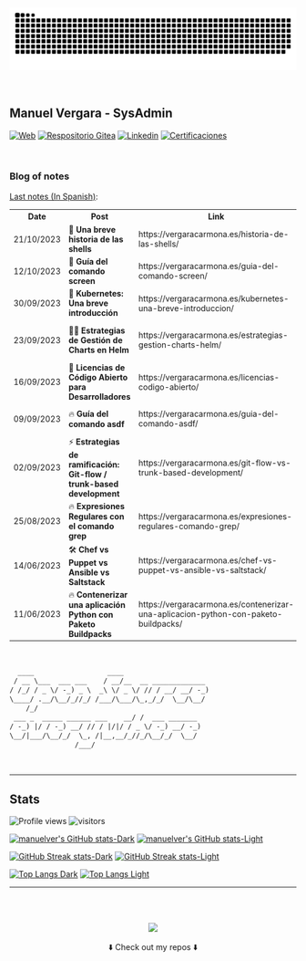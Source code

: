 ![snake](https://github.com/Platane/snk/raw/output/github-contribution-grid-snake.svg)

<br>

## Manuel Vergara - SysAdmin

[![Web](https://img.shields.io/badge/vergaracarmona.es-yellow?style=for-the-badge)](https://vergaracarmona.es) 
[![Respositorio Gitea](https://img.shields.io/badge/Gitea-green?style=for-the-badge)](https://gitea.vergaracarmona.es/manuelver)
[![Linkedin](https://img.shields.io/badge/Linkedin-blue?style=for-the-badge)](https://www.linkedin.com/in/manu-vergara)
[![Certificaciones](https://img.shields.io/badge/Certificaciones-orange?style=for-the-badge)](https://vergaracarmona.es/certificaciones)

<br>

### Blog of notes 

[Last notes (In Spanish)](https://vergaracarmona.es/apuntes):

<table>
  <tr><th>Date</th><th>Post</th><th>Link</th><th>Topics</th></tr>
<!-- APUNTES:START --><tr><td>21/10/2023</td><td>🤖 <b>Una breve historia de las shells</b></td><td>https://vergaracarmona.es/historia-de-las-shells/</td><td>Teoría, estándar, Linux, shell</td></tr><tr><td>12/10/2023</td><td>🤖 <b>Guía del comando screen</b></td><td>https://vergaracarmona.es/guia-del-comando-screen/</td><td>Guías, comandos, Linux, shell</td></tr><tr><td>30/09/2023</td><td>🍺 <b>Kubernetes: Una breve introducción</b></td><td>https://vergaracarmona.es/kubernetes-una-breve-introduccion/</td><td>Teoría, Kubernetes</td></tr><tr><td>23/09/2023</td><td>🤙🏾 <b>Estrategias de Gestión de Charts en Helm</b></td><td>https://vergaracarmona.es/estrategias-gestion-charts-helm/</td><td>Teoría, contenedores, Helm, Kubernetes</td></tr><tr><td>16/09/2023</td><td>🚀 <b>Licencias de Código Abierto para Desarrolladores</b></td><td>https://vergaracarmona.es/licencias-codigo-abierto/</td><td>Guías, estándar, programación</td></tr><tr><td>09/09/2023</td><td>🔥 <b>Guía del comando asdf</b></td><td>https://vergaracarmona.es/guia-del-comando-asdf/</td><td>Guías, comandos, Linux, shell</td></tr><tr><td>02/09/2023</td><td>⚡️ <b>Estrategias de ramificación: Git-flow / trunk-based development</b></td><td>https://vergaracarmona.es/git-flow-vs-trunk-based-development/</td><td>Teoría, Git</td></tr><tr><td>25/08/2023</td><td>🔥 <b>Expresiones Regulares con el comando grep</b></td><td>https://vergaracarmona.es/expresiones-regulares-comando-grep/</td><td>Guías, comandos, grep, Linux, programación</td></tr><tr><td>14/06/2023</td><td>🛠 <b>Chef vs Puppet vs Ansible vs Saltstack</b></td><td>https://vergaracarmona.es/chef-vs-puppet-vs-ansible-vs-saltstack/</td><td>Teoría, Ansible, cloud</td></tr><tr><td>11/06/2023</td><td>🔥 <b>Contenerizar una aplicación Python con Paketo Buildpacks</b></td><td>https://vergaracarmona.es/contenerizar-una-aplicacion-python-con-paketo-buildpacks/</td><td>Tutoriales, contenedores, Docker, programación, Python</td></tr><!-- APUNTES:END -->
</table>
<br>

```
  ____                  ____                     
 / __ \___  ___ ___    / __/__  __ _____________ 
/ /_/ / _ \/ -_) _ \  _\ \/ _ \/ // / __/ __/ -_)
\____/ .__/\__/_//_/ /___/\___/\_,_/_/  \__/\__/ 
    /_/                                          
 ___ _  _____ ______ ___    __/ /  ___ _______ 
/ -_) |/ / -_) __/ // / |/|/ / _ \/ -_) __/ -_)
\__/|___/\__/_/  \_, /|__,__/_//_/\__/_/  \__/ 
                /___/                          
```

<br>

---

## Stats

![Profile views](https://komarev.com/ghpvc/?username=manuelver&color=lightgrey)
![visitors](https://visitor-badge.glitch.me/badge?page_id=manuelver.manuelver)

[![manuelver's GitHub stats-Dark](https://github-readme-stats.vercel.app/api?username=manuelver&show_icons=true&theme=dark#gh-dark-mode-only)](https://github.com/manuelver/github-readme-stats#gh-dark-mode-only)
[![manuelver's GitHub stats-Light](https://github-readme-stats.vercel.app/api?username=manuelver&show_icons=true&theme=default#gh-light-mode-only)](https://github.com/manuelver/github-readme-stats#gh-light-mode-only)

[![GitHub Streak stats-Dark](https://github-readme-streak-stats.herokuapp.com/?user=manuelver&theme=dark#gh-dark-mode-only)](https://github.com/manuelver/github-readme-stats#gh-dark-mode-only)
[![GitHub Streak stats-Light](https://github-readme-streak-stats.herokuapp.com/?user=manuelver&theme=default#gh-light-mode-only)](https://github.com/manuelver/github-readme-stats#gh-light-mode-only)

[![Top Langs Dark](https://github-readme-stats.vercel.app/api/top-langs/?username=manuelver&layout=compact&theme=dark#gh-dark-mode-only)](https://github.com/manuelver/github-readme-stats#gh-dark-mode-only)
[![Top Langs Light](https://github-readme-stats.vercel.app/api/top-langs/?username=manuelver&layout=compact&theme=light#gh-light-mode-only)](https://github.com/manuelver/github-readme-stats#gh-light-mode-only)

---

<br><br>

<p align="center">
    <img src="https://media.giphy.com/media/NTur7XlVDUdqM/giphy.gif" width="70%"/>
</p>

<p align="center">
 ⬇️  Check out my repos  ⬇️ 
</p>
